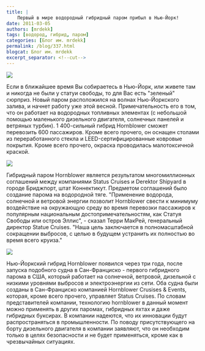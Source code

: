 ```yaml
---
title: |
    Первый в мире водородный гибридный паром прибыл в Нью-Йорк!
date: 2011-03-05
authors: [mrdekk]
tags: [водород, гибрид, паром]
categories: [Блог им. mrdekk]
permalink: /blog/337.html
blogcat: Блог им. mrdekk
excerpt_separator: <!--cut-->
---
```



![](http://itw66.ru/uploads/images/00/00/01/2011/03/05/7bd7bd.jpg)


Если в ближайшее время Вы собираетесь в Нью-Йорк, или живете там и никогда не были у статуи свободы, то для Вас есть "зеленый" сюрприз. Новый паром расположился на волнах Нью-Йоркского залива, и начнет работу уже этой весной. Примечательность его в том, что он работает на водородных топливных элементах (с небольшой помощью маленького дизельного двигателя, солнечных панелей и ветряных турбин). 1 400-сильный гибрид Hornblower сможет перевозить 600 пассажиров. Кроме всего прочего, он оснащен столами из переработанного стекла и LEED-сертифицированные ковровые покрытия. Кроме всего прочего, окраска проводилась малотоксичной краской.


<!--cut-->



![](http://itw66.ru/uploads/images/00/00/01/2011/03/05/d697bd.jpg)


Гибридный паром Hornblower является результатом многомиллионных соглашений между компаниями Status Cruises и Derektor Shipyard в городе Бриджпорт, штат Коннектикут. Предметом соглашений было создание парома на водородной тяге. "Применение водорода, солнечной и ветровой энергии позволит Hornblower свести к минимуму воздействие на окружающую среду во время перевозки пассажиров к популярным национальным достопримечательностям, как Статуя Свободы или остров Эллис", - сказал Терри МакРей, генеральный директор Statue Cruises. "Наша цель заключается в полномасштабной сокращении выбросов, с целью в будущем устранить их полностью во время всего круиза."


![](http://itw66.ru/uploads/images/00/00/01/2011/03/05/7902b8.jpg)


Нью-Йоркский гибрид Hornblower появился через три года, после запуска подобного судна в Сан-Франциско - первого гибридного парома в США, который работает на солнечной, ветровой, дизельной с низкими уровнями выбросов и электроэнергии из сети. Оба судна были созданы в Сан-Франциско компанией Hornblower Crusises & Events, которая, кроме всего прочего, управляет Status Cruises. По словам представителей компании, технологию hornblower в данный момент можно применять в других паромах, гибридных яхтах и даже гибридных буксирах. В компании надеются, что их инновации будут распространяться в промышленности. По поводу присутствующего на борту дизельного двигателя в компании заявляют, что он необходим только в целях безопасности и не будет применяться, кроме как в чрезвычайных ситуациях.
